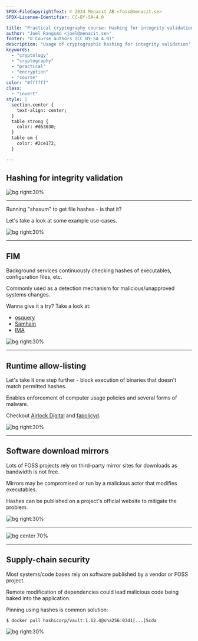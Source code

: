 ```yaml
---
SPDX-FileCopyrightText: © 2024 Menacit AB <foss@menacit.se>
SPDX-License-Identifier: CC-BY-SA-4.0

title: "Practical cryptography course: Hashing for integrity validation"
author: "Joel Rangsmo <joel@menacit.se>"
footer: "© Course authors (CC BY-SA 4.0)"
description: "Usage of cryptographic hashing for integrity validation"
keywords:
  - "cryptology"
  - "cryptography"
  - "practical"
  - "encryption"
  - "course"
color: "#ffffff"
class:
  - "invert"
style: |
  section.center {
    text-align: center;
  }
  table strong {
    color: #d63030;
  }
  table em {
    color: #2ce172;
  }

---
```

<!-- _footer: "%ATTRIBUTION_PREFIX% Kojach (CC BY 2.0)" -->
## Hashing for integrity validation

![bg right:30%](images/11-face.jpg)

---
<!-- _footer: "%ATTRIBUTION_PREFIX% Kojach (CC BY 2.0)" -->
Running "shasum" to get file hashes - is that it?  
  
Let's take a look at some example use-cases.

![bg right:30%](images/11-face.jpg)

---
<!-- _footer: "%ATTRIBUTION_PREFIX% Jeena Paradies (CC BY 2.0)" -->
## FIM
Background services continuously checking hashes of executables, configuration files, etc.  
  
Commonly used as a detection mechanism for malicious/unapproved systems changes.  
  
Wanna give it a try? Take a look at:
- [osquery](https://osquery.readthedocs.io/en/stable/deployment/file-integrity-monitoring/)
- [Samhain](https://www.la-samhna.de/samhain/manual/)
- [IMA](https://www.redhat.com/en/blog/how-use-linux-kernels-integrity-measurement-architecture)

![bg right:30%](images/11-lion.jpg)

---
<!-- _footer: "%ATTRIBUTION_PREFIX% Wolfgang Stief (CC0 1.0)" -->
## Runtime allow-listing
Let's take it one step further - block execution of binaries that doesn't match permitted hashes.  
  
Enables enforcement of computer usage policies and several forms of malware.  
  
Checkout [Airlock Digital](https://www.airlockdigital.com/) and
[fapolicyd](https://novalug.org/docs/fapolicyd.thurston.pdf).

![bg right:30%](images/11-chips.jpg)

---
<!-- _footer: "%ATTRIBUTION_PREFIX% Martin Fisch (CC BY 2.0)" -->
## Software download mirrors
Lots of FOSS projects rely on third-party mirror sites for downloads as bandwidth is not free.  
  
Mirrors may be compromised or run by a malicious actor that modifies executables.  
  
Hashes can be published on a project's official website to mitigate the problem.

![bg right:30%](images/11-albatross.jpg)

---
![bg center 70%](images/11-ubuntu_download.png)

---
<!-- _footer: "%ATTRIBUTION_PREFIX% David Revoy (CC BY 3.0)" -->
## Supply-chain security
Most systems/code bases rely on software published by a vendor or FOSS project.  
  
Remote modification of dependencies could lead malicious code being baked into the application.  
  
Pinning using hashes is common solution:

```
$ docker pull hashicorp/vault:1.12.4@sha256:03d1[...]5cda
```

![bg right:30%](images/11-astronaut.jpg)
